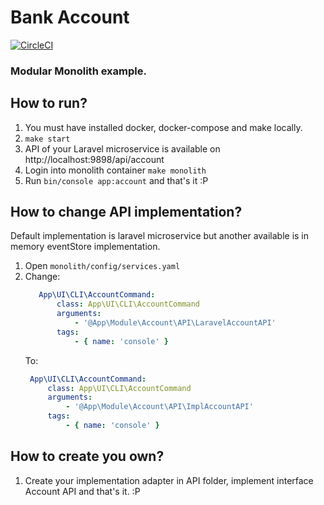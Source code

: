 # Bank Account
[![CircleCI](https://circleci.com/gh/zawiszaty/bank-account.svg?style=svg)](https://circleci.com/gh/zawiszaty/bank-account)
### Modular Monolith example.
## How to run?
1. You must have installed docker, docker-compose and make locally.
1. `make start`
1. API of your Laravel microservice is available on http://localhost:9898/api/account
1. Login into monolith container `make monolith`
1. Run `bin/console app:account` and that's it :P 
## How to change API implementation?
Default implementation is laravel microservice but another available is 
in memory eventStore implementation. 
1. Open  `monolith/config/services.yaml`
1. Change:
    ```yaml
       App\UI\CLI\AccountCommand:
           class: App\UI\CLI\AccountCommand
           arguments:
               - '@App\Module\Account\API\LaravelAccountAPI'
           tags:
               - { name: 'console' } 
   ```
   To:
   ```yaml
    App\UI\CLI\AccountCommand:
        class: App\UI\CLI\AccountCommand
        arguments:
            - '@App\Module\Account\API\ImplAccountAPI'
        tags:
            - { name: 'console' }
   ```
## How to create you own?
1. Create your implementation adapter in API folder, implement interface Account API and that's it. :P
